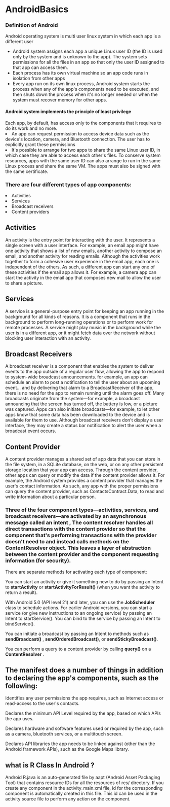 <h1> AndroidBasics </h1>
<h3>Definition of Android</h3>
Android operating system is multi user linux system in which each app is a different user
<ul>
  <li> Android system assigns each app a unique Linux user ID (the ID is used only by the system and is unknown to the app). The system sets permissions for all the files in an app so that only the user ID assigned to that app can access them.</li>
  <li>Each process has its own virtual machine so an app code runs in isolation from other apps</li>
  <li>Every app run on its own linux process, Android system starts the process when any of the app's components need to be executed, and then shuts down the process when it's no longer needed or when the system must recover memory for other apps.</li>
</ul>

<h4> Android system implements the principle of least privilege </h4>
Each app, by default, has access only to the components that it requires to do its work and no more.

<li> An app can request permission to access device data such as the device's location, camera, and Bluetooth connection. The user has to explicitly grant these permissions</li>

<li> It's possible to arrange for two apps to share the same Linux user ID, in which case they are able to access each other's files. To conserve system resources, apps with the same user ID can also arrange to run in the same Linux process and share the same VM. The apps must also be signed with the same certificate. </li>

<h3> There are four different types of app components: </h3>

<li>Activities </li>
<li> Services </li>
<li> Broadcast receivers </li>
<li> Content providers </li>

<h2> Activities </h2>
An activity is the entry point for interacting with the user. It represents a single screen with a user interface. 
For example, an email app might have one activity that shows a list of new emails, another activity to compose an email, and another activity for reading emails. Although the activities work together to form a cohesive user experience in the email app, each one is independent of the others. As such, a different app can start any one of these activities if the email app allows it. For example, a camera app can start the activity in the email app that composes new mail to allow the user to share a picture.

<h2> Services </h2>
A service is a general-purpose entry point for keeping an app running in the background for all kinds of reasons. It is a component that runs in the background to perform long-running operations or to perform work for remote processes. A service might play music in the background while the user is in a different app, or it might fetch data over the network without blocking user interaction with an activity. 

<h2> Broadcast Receivers </h2>
A broadcast receiver is a component that enables the system to deliver events to the app outside of a regular user flow, allowing the app to respond to system-wide broadcast announcements.  for example, an app can schedule an alarm to post a notification to tell the user about an upcoming event... and by delivering that alarm to a BroadcastReceiver of the app, there is no need for the app to remain running until the alarm goes off. Many broadcasts originate from the system—for example, a broadcast announcing that the screen has turned off, the battery is low, or a picture was captured. Apps can also initiate broadcasts—for example, to let other apps know that some data has been downloaded to the device and is available for them to use. Although broadcast receivers don't display a user interface, they may create a status bar notification to alert the user when a broadcast event occurs.

<h2> Content Provider </h2>

A content provider manages a shared set of app data that you can store in the file system, in a SQLite database, on the web, or on any other persistent storage location that your app can access. Through the content provider, other apps can query or modify the data if the content provider allows it. For example, the Android system provides a content provider that manages the user's contact information. As such, any app with the proper permissions can query the content provider, such as ContactsContract.Data, to read and write information about a particular person. 

<h3>Three of the four component types—activities, services, and broadcast receivers—are activated by an asynchronous message called an intent  , The content resolver handles all direct transactions with the content provider so that the component that's performing transactions with the provider doesn't need to and instead calls methods on the ContentResolver object. This leaves a layer of abstraction between the content provider and the component requesting information (for security). </h3>

There are separate methods for activating each type of component:

You can start an activity or give it something new to do by passing an Intent to **startActivity** or **startActivityForResult()** (when you want the activity to return a result).

With Android 5.0 (API level 21) and later, you can use the **JobScheduler** class to schedule actions. For earlier Android versions, you can start a service (or give new instructions to an ongoing service) by passing an Intent to startService(). You can bind to the service by passing an Intent to bindService().

You can initiate a broadcast by passing an Intent to methods such as **sendBroadcast()** ,  **sendOrderedBroadcast()**, or **sendStickyBroadcast()**.

You can perform a query to a content provider by calling **query()** on a **ContentResolver** .



 <h2> The manifest does a number of things in addition to declaring the app's components, such as the following:  </h2>

Identifies any user permissions the app requires, such as Internet access or read-access to the user's contacts.

Declares the minimum API Level required by the app, based on which APIs the app uses.

Declares hardware and software features used or required by the app, such as a camera, bluetooth services, or a multitouch screen.

Declares API libraries the app needs to be linked against (other than the Android framework APIs), such as the Google Maps library.

<h2> what is R Class In Android ? </h2>

Android R.java is an auto-generated file by aapt (Android Asset Packaging Tool) that contains resource IDs for all the resources of res/ directory.
If you create any component in the activity_main.xml file, id for the corresponding component is automatically created in this file. This id can be used in the activity source file to perform any action on the component.


